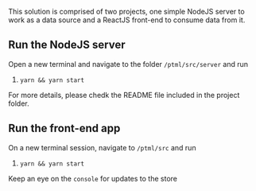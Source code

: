 This solution is comprised of two projects, one simple NodeJS server to work as a data source and a
ReactJS front-end to consume data from it.

## Run the NodeJS server

Open a new terminal and navigate to the folder `/ptml/src/server` and run

1.  `yarn && yarn start`

For more details, please chedk the README file included in the project folder.

## Run the front-end app

On a new terminal session, navigate to `/ptml/src` and run

1. `yarn && yarn start`

Keep an eye on the `console` for updates to the store
